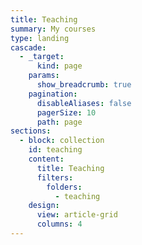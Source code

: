 ```yaml
---
title: Teaching
summary: My courses
type: landing
cascade:
  - _target:
      kind: page
    params:
      show_breadcrumb: true
    pagination:
      disableAliases: false
      pagerSize: 10
      path: page
sections:
  - block: collection
    id: teaching
    content:
      title: Teaching
      filters:
        folders:
          - teaching
    design:
      view: article-grid
      columns: 4
---
```

